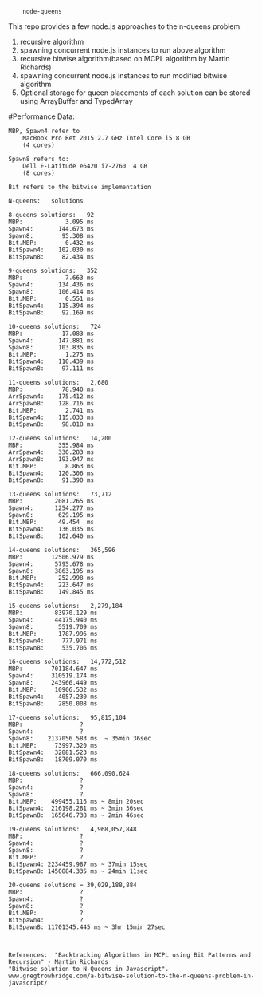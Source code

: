 
        node-queens
 
  This repo provides a few node.js approaches to the n-queens problem 
  1. recursive algorithm
  2. spawning concurrent node.js instances to run above algorithm
  3. recursive bitwise algorithm(based on MCPL algorithm by Martin Richards)
  4. spawning concurrent node.js instances to run modified bitwise algorithm
  5. Optional storage for queen placements of each solution can be stored using ArrayBuffer and TypedArray


  
#Performance Data:  

  	MBP, Spawn4 refer to 
		MacBook Pro Ret 2015 2.7 GHz Intel Core i5 8 GB  
		(4 cores)
 
  	Spawn8 refers to: 
		Dell E-Latitude e6420 i7-2760  4 GB
		(8 cores)

	Bit refers to the bitwise implementation

	N-queens:   solutions

	8-queens solutions:   92
	MBP:            3.095 ms
	Spawn4:       144.673 ms
	Spawn8:        95.308 ms
	Bit.MBP:        0.432 ms
	BitSpawn4:    102.030 ms
	BitSpawn8:     82.434 ms

	9-queens solutions:   352
	MBP:            7.663 ms
	Spawn4:    	  134.436 ms
	Spawn8:    	  106.414 ms
	Bit.MBP:        0.551 ms
	BitSpawn4:    115.394 ms
	BitSpawn8:     92.169 ms

	10-queens solutions:   724
	MBP:           17.083 ms
	Spawn4:       147.881 ms
	Spawn8:       103.835 ms
	Bit.MBP:        1.275 ms
	BitSpawn4:    110.439 ms
	BitSpawn8:     97.111 ms

	11-queens solutions:   2,680
	MBP:           78.940 ms
	ArrSpawn4:    175.412 ms
	ArrSpawn8:    128.716 ms
	Bit.MBP:        2.741 ms
	BitSpawn4:    115.033 ms
	BitSpawn8:     98.018 ms

	12-queens solutions:   14,200
	MBP:          355.984 ms
	ArrSpawn4:    330.283 ms
	ArrSpawn8:    193.947 ms
	Bit.MBP:        8.863 ms
	BitSpawn4:    120.306 ms
	BitSpawn8:     91.390 ms

	13-queens solutions:   73,712
	MBP:         2081.265 ms
	Spawn4:      1254.277 ms
	Spawn8:    	  629.195 ms
	Bit.MBP:      49.454  ms
	BitSpawn4:    136.035 ms
	BitSpawn8:    102.640 ms

	14-queens solutions:   365,596
	MBP:        12506.979 ms
	Spawn4:      5795.678 ms
	Spawn8:   	 3863.195 ms
	Bit.MBP:      252.998 ms
	BitSpawn4:    223.647 ms
	BitSpawn8:    149.845 ms

	15-queens solutions:   2,279,184
	MBP:         83970.129 ms
	Spawn4:      44175.940 ms
	Spawn8:       5519.709 ms
	Bit.MBP:      1787.996 ms
	BitSpawn4:     777.971 ms
	BitSpawn8:     535.706 ms

	16-queens solutions:   14,772,512
	MBP:        701184.647 ms 
	Spawn4:     310519.174 ms  
	Spawn8:     243966.449 ms
	Bit.MBP:     10906.532 ms
	BitSpawn4:    4057.230 ms
	BitSpawn8:    2850.008 ms

	17-queens solutions:   95,815,104
	MBP: 	 			?
	Spawn4:  			?
	Spawn8:    2137056.583 ms  ~ 35min 36sec
	Bit.MBP:   	 73997.320 ms
	BitSpawn4:   32881.523 ms
	BitSpawn8:   18709.070 ms

	18-queens solutions:   666,090,624
	MBP: 	   			?
	Spawn4:  			?
	Spawn8:  			?
	Bit.MBP:    499455.116 ms ~ 8min 20sec
	BitSpawn4:  216198.281 ms ~ 3min 36sec
	BitSpawn8:  165646.738 ms ~ 2min 46sec

	19-queens solutions:   4,968,057,848
	MBP: 	   			?
	Spawn4:  			?
	Spawn8:  			?
	Bit.MBP:			?
	BitSpawn4: 2234459.987 ms ~ 37min 15sec
	BitSpawn8: 1450884.335 ms ~ 24min 11sec

	20-queens solutions = 39,029,188,884
	MBP: 	   			?
	Spawn4:  			?
	Spawn8:  			?
	Bit.MBP:			?
	BitSpawn4:			?
	BitSpawn8: 11701345.445 ms ~ 3hr 15min 27sec



	References:  "Backtracking Algorithms in MCPL using Bit Patterns and Recursion" - Martin Richards 
	"Bitwise solution to N-Queens in Javascript". www.gregtrowbridge.com/a-bitwise-solution-to-the-n-queens-problem-in-javascript/

